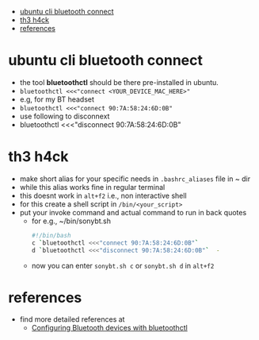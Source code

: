 - [ubuntu cli bluetooth connect](#ubuntu-cli-bluetooth-connect)
- [th3 h4ck](#th3-h4ck)
- [references](#references)

# ubuntu cli bluetooth connect
- the tool **bluetoothctl** should be there pre-installed in ubuntu.
- `bluetoothctl <<<"connect <YOUR_DEVICE_MAC_HERE>"`
- e.g, for my BT headset
- `bluetoothctl <<<"connect 90:7A:58:24:6D:0B"`
- use following to disconnext
- bluetoothctl <<<"disconnect 90:7A:58:24:6D:0B"

# th3 h4ck
- make short alias for your specific needs in `.bashrc_aliases` file in ~ dir
- while this alias works fine in regular terminal
- this doesnt work in `alt+f2` i.e., non interactive shell
- for this create a shell script in `/bin/<your_script>`
- put your invoke command and actual command to run in back quotes
  - for e.g., ~/bin/sonybt.sh
    ````sh
    #!/bin/bash
    c `bluetoothctl <<<"connect 90:7A:58:24:6D:0B"`
    d `bluetoothctl <<<"disconnect 90:7A:58:24:6D:0B"`  - 
    ````
  - now you can enter `sonybt.sh c` or `sonybt.sh d` in `alt+f2`

# references
- find more detailed references at
  - [Configuring Bluetooth devices with bluetoothctl
](http://www.linux-magazine.com/Issues/2017/197/Command-Line-bluetoothctl)